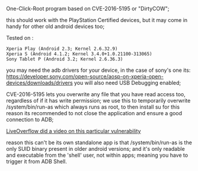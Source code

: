 One-Click-Root program based on CVE-2016-5195 or "DirtyCOW";

this should work with the PlayStation Certified devices, 
but it may come in handy for other old android devices too;

Tested on :

```
Xperia Play (Android 2.3; Kernel 2.6.32.9)
Xperia S (Android 4.1.2; Kernel 3.4.0+1.0.21100-313065)
Sony Tablet P (Android 3.2; Kernel 2.6.36.3)
```

you may need the adb drivers for your device, in the case of sony's one its:
https://developer.sony.com/open-source/aosp-on-xperia-open-devices/downloads/drivers
you will also need USB Debugging enabled;

CVE-2016-5195 lets you overwrite any file that you have read access too, regardless of if it has write permission;
we use this to temporarily overwrite /system/bin/run-as which always runs as root, to then install su
for this reason its recommended to not close the application and ensure a good connection to ADB;

[LiveOverflow did a video on this particular vulnerability](https://youtube.com/watch?v=Lj2YRCXCBv8)

reason this can't be its own standalone app is that /system/bin/run-as is the only SUID binary present in older android versions;
and it's only readable and executable from the 'shell' user, not within apps; meaning you have to trigger it from ADB Shell.


